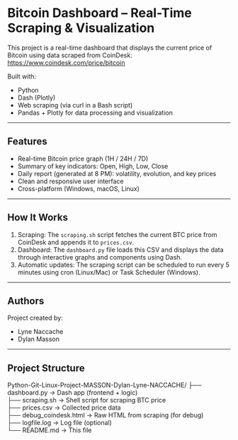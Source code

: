 # Bitcoin Dashboard – Real-Time Scraping & Visualization

This project is a real-time dashboard that displays the current price of Bitcoin using data scraped from CoinDesk: https://www.coindesk.com/price/bitcoin

Built with:
- Python
- Dash (Plotly)
- Web scraping (via curl in a Bash script)
- Pandas + Plotly for data processing and visualization

---

## Features

- Real-time Bitcoin price graph (1H / 24H / 7D)
- Summary of key indicators: Open, High, Low, Close
- Daily report (generated at 8 PM): volatility, evolution, and key prices
- Clean and responsive user interface
- Cross-platform (Windows, macOS, Linux)

---

## How It Works

1. Scraping: The `scraping.sh` script fetches the current BTC price from CoinDesk and appends it to `prices.csv`.
2. Dashboard: The `dashboard.py` file loads this CSV and displays the data through interactive graphs and components using Dash.
3. Automatic updates: The scraping script can be scheduled to run every 5 minutes using cron (Linux/Mac) or Task Scheduler (Windows).

---

## Authors

Project created by:
- Lyne Naccache
- Dylan Masson

---

## Project Structure

Python-Git-Linux-Project-MASSON-Dylan-Lyne-NACCACHE/
├── dashboard.py         → Dash app (frontend + logic)  
├── scraping.sh          → Shell script for scraping BTC price  
├── prices.csv           → Collected price data  
├── debug_coindesk.html  → Raw HTML from scraping (for debug)  
├── logfile.log          → Log file (optional)  
└── README.md            → This file
